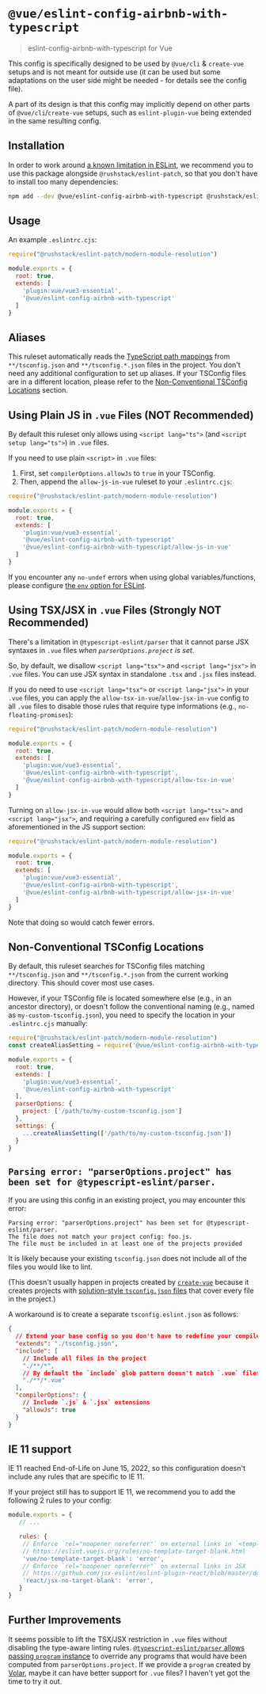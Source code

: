 # `@vue/eslint-config-airbnb-with-typescript`

> eslint-config-airbnb-with-typescript for Vue

This config is specifically designed to be used by `@vue/cli` & `create-vue` setups
and is not meant for outside use (it can be used but some adaptations
on the user side might be needed - for details see the config file).

A part of its design is that this config may implicitly depend on
other parts of `@vue/cli`/`create-vue` setups, such as `eslint-plugin-vue` being
extended in the same resulting config.

## Installation

In order to work around [a known limitation in ESLint](https://github.com/eslint/eslint/issues/3458), we recommend you to use this package alongside `@rushstack/eslint-patch`, so that you don't have to install too many dependencies:

```sh
npm add --dev @vue/eslint-config-airbnb-with-typescript @rushstack/eslint-patch
```

## Usage

An example `.eslintrc.cjs`:

```js
require("@rushstack/eslint-patch/modern-module-resolution")

module.exports = {
  root: true,
  extends: [
    'plugin:vue/vue3-essential',
    '@vue/eslint-config-airbnb-with-typescript'
  ]
}
```

## Aliases

This ruleset automatically reads the [TypeScript path mappings](https://www.typescriptlang.org/tsconfig#paths) from `**/tsconfig.json` and `**/tsconfig.*.json` files in the project. You don't need any additional configuration to set up aliases.
If your TSConfig files are in a different location, please refer to the [Non-Conventional TSConfig Locations](#non-conventional-tsconfig-locations) section.

## Using Plain JS in `.vue` Files (NOT Recommended)

By default this ruleset only allows using `<script lang="ts">` (and `<script setup lang="ts">`) in `.vue` files.

If you need to use plain `<script>` in `.vue` files:

1. First, set `compilerOptions.allowJs` to `true` in your TSConfig.
2. Then, append the `allow-js-in-vue` ruleset to your `.eslintrc.cjs`:

```js
require("@rushstack/eslint-patch/modern-module-resolution")

module.exports = {
  root: true,
  extends: [
    'plugin:vue/vue3-essential',
    '@vue/eslint-config-airbnb-with-typescript'
    '@vue/eslint-config-airbnb-with-typescript/allow-js-in-vue'
  ]
}
```

If you encounter any `no-undef` errors when using global variables/functions, please configure [the `env` option for ESLint](https://eslint.org/docs/latest/user-guide/configuring/language-options#specifying-environments).

## Using TSX/JSX in `.vue` Files (Strongly NOT Recommended)

There's a limitation in `@typescript-eslint/parser` that it cannot parse JSX syntaxes in `.vue` files *when `parserOptions.project` is set*.

So, by default, we disallow `<script lang="tsx">` and `<script lang="jsx">` in `.vue` files.
You can use JSX syntax in standalone `.tsx` and `.jsx` files instead.

If you do need to use `<script lang="tsx">` or `<script lang="jsx">` in your `.vue` files, you can apply the `allow-tsx-in-vue`/`allow-jsx-in-vue` config to all `.vue` files to disable those rules that require type informations (e.g., `no-floating-promises`):

```js
require("@rushstack/eslint-patch/modern-module-resolution")

module.exports = {
  root: true,
  extends: [
    'plugin:vue/vue3-essential',
    '@vue/eslint-config-airbnb-with-typescript',
    '@vue/eslint-config-airbnb-with-typescript/allow-tsx-in-vue'
  ]
}
```

Turning on `allow-jsx-in-vue` would allow both `<script lang="tsx">` and `<script lang="jsx">`, and requiring a carefully configured `env` field as aforementioned in the JS support section:

```js
require("@rushstack/eslint-patch/modern-module-resolution")

module.exports = {
  root: true,
  extends: [
    'plugin:vue/vue3-essential',
    '@vue/eslint-config-airbnb-with-typescript',
    '@vue/eslint-config-airbnb-with-typescript/allow-jsx-in-vue'
  ]
}
```

Note that doing so would catch fewer errors.

## Non-Conventional TSConfig Locations

By default, this ruleset searches for TSConfig files matching `**/tsconfig.json` and `**/tsconfig.*.json` from the current working directory.
This should cover most use cases.

However, if your TSConfig file is located somewhere else (e.g., in an ancestor directory), or doesn't follow the conventional naming (e.g., named as `my-custom-tsconfig.json`), you need to specify the location in your `.eslintrc.cjs` manually:

```js
require("@rushstack/eslint-patch/modern-module-resolution")
const createAliasSetting = require('@vue/eslint-config-airbnb-with-typescript/createAliasSetting')

module.exports = {
  root: true,
  extends: [
    'plugin:vue/vue3-essential',
    '@vue/eslint-config-airbnb-with-typescript'
  ],
  parserOptions: {
    project: ['/path/to/my-custom-tsconfig.json']
  },
  settings: {
    ...createAliasSetting(['/path/to/my-custom-tsconfig.json'])
  }
}
```

## `Parsing error: "parserOptions.project" has been set for @typescript-eslint/parser.`

If you are using this config in an existing project, you may encounter this error:

```text
Parsing error: "parserOptions.project" has been set for @typescript-eslint/parser.
The file does not match your project config: foo.js.
The file must be included in at least one of the projects provided
```

It is likely because your existing `tsconfig.json` does not include all of the files you would like to lint.

(This doesn't usually happen in projects created by [`create-vue`](https://github.com/vuejs/create-vue) because it creates projects with [solution-style `tsconfig.json` files](https://www.typescriptlang.org/docs/handbook/release-notes/typescript-3-9.html#support-for-solution-style-tsconfigjson-files) that cover every file in the project.)

A workaround is to create a separate `tsconfig.eslint.json` as follows:

```json
{
  // Extend your base config so you don't have to redefine your compilerOptions
  "extends": "./tsconfig.json",
  "include": [
    // Include all files in the project
    "./**/*",
    // By default the `include` glob pattern doesn't match `.vue` files, so we add it explicitly
    "./**/*.vue"
  ],
  "compilerOptions": {
    // Include `.js` & `.jsx` extensions
    "allowJs": true
  }
}
```

## IE 11 support

IE 11 reached End-of-Life on June 15, 2022, so this configuration doesn't include any rules that are specific to IE 11.

If your project still has to support IE 11, we recommend you to add the following 2 rules to your config:

```js
module.exports = {
   // ...

   rules: {
    // Enforce `rel="noopener noreferrer"` on external links in `<template>`
    // https://eslint.vuejs.org/rules/no-template-target-blank.html
    'vue/no-template-target-blank': 'error',
    // Enforce `rel="noopener noreferrer"` on external links in JSX
    // https://github.com/jsx-eslint/eslint-plugin-react/blob/master/docs/rules/jsx-no-target-blank.md
    'react/jsx-no-target-blank': 'error',
   }
}
```

## Further Improvements

It seems possible to lift the TSX/JSX restriction in `.vue` files without disabling the type-aware linting rules.
[`@typescript-eslint/parser` allows passing `program` instance](https://github.com/typescript-eslint/typescript-eslint/tree/v5.30.7/packages/parser#parseroptionsprograms) to override any programs that would have been computed from `parserOptions.project`.
If we provide a `program` created by [Volar](https://github.com/johnsoncodehk/volar), maybe it can have better support for `.vue` files?
I haven't yet got the time to try it out.
